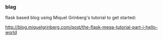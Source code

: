 ### blag

flask based blog using Miquel Grinberg's tutorial to get started:

http://blog.miguelgrinberg.com/post/the-flask-mega-tutorial-part-i-hello-world
